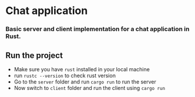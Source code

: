 # Chat application 
### Basic server and client implementation for a chat application in Rust.

## Run the project

* Make sure you have `rust` installed in your local machine 
* run `rustc --version` to check rust version
* Go to the `server` folder and run `cargo run` to run the server 
* Now switch to `client` folder and run the client using `cargo run`